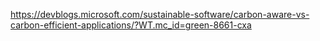 https://devblogs.microsoft.com/sustainable-software/carbon-aware-vs-carbon-efficient-applications/?WT.mc_id=green-8661-cxa
